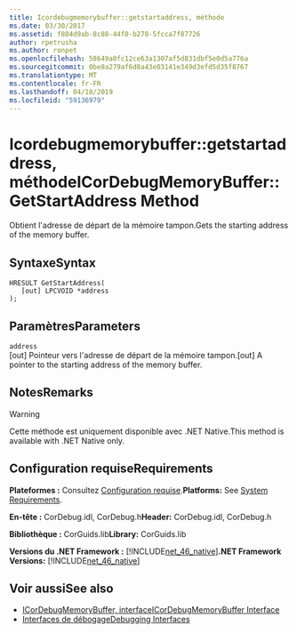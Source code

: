 ```yaml
---
title: Icordebugmemorybuffer::getstartaddress, méthode
ms.date: 03/30/2017
ms.assetid: f804d9ab-8c88-44f0-b278-5fcca7f87726
author: rpetrusha
ms.author: ronpet
ms.openlocfilehash: 58649a0fc12ce63a1307af5d831dbf5e0d5a776a
ms.sourcegitcommit: 0be8a279af6d8a43e03141e349d3efd5d35f8767
ms.translationtype: MT
ms.contentlocale: fr-FR
ms.lasthandoff: 04/18/2019
ms.locfileid: "59136979"
---
```

# <a name="icordebugmemorybuffergetstartaddress-method"></a><span data-ttu-id="0e385-102">Icordebugmemorybuffer::getstartaddress, méthode</span><span class="sxs-lookup"><span data-stu-id="0e385-102">ICorDebugMemoryBuffer::GetStartAddress Method</span></span>
<span data-ttu-id="0e385-103">Obtient l'adresse de départ de la mémoire tampon.</span><span class="sxs-lookup"><span data-stu-id="0e385-103">Gets the starting address of the memory buffer.</span></span>  
  
## <a name="syntax"></a><span data-ttu-id="0e385-104">Syntaxe</span><span class="sxs-lookup"><span data-stu-id="0e385-104">Syntax</span></span>  
  
```  
HRESULT GetStartAddress(  
   [out] LPCVOID *address  
);  
```  
  
## <a name="parameters"></a><span data-ttu-id="0e385-105">Paramètres</span><span class="sxs-lookup"><span data-stu-id="0e385-105">Parameters</span></span>  
 `address`  
 <span data-ttu-id="0e385-106">[out] Pointeur vers l'adresse de départ de la mémoire tampon.</span><span class="sxs-lookup"><span data-stu-id="0e385-106">[out] A pointer to the starting address of the memory buffer.</span></span>  
  
## <a name="remarks"></a><span data-ttu-id="0e385-107">Notes</span><span class="sxs-lookup"><span data-stu-id="0e385-107">Remarks</span></span>  
  
> [!WARNING]
>  <span data-ttu-id="0e385-108">Cette méthode est uniquement disponible avec .NET Native.</span><span class="sxs-lookup"><span data-stu-id="0e385-108">This method is available with .NET Native only.</span></span>  
  
## <a name="requirements"></a><span data-ttu-id="0e385-109">Configuration requise</span><span class="sxs-lookup"><span data-stu-id="0e385-109">Requirements</span></span>  
 <span data-ttu-id="0e385-110">**Plateformes :** Consultez [Configuration requise](../../../../docs/framework/get-started/system-requirements.md).</span><span class="sxs-lookup"><span data-stu-id="0e385-110">**Platforms:** See [System Requirements](../../../../docs/framework/get-started/system-requirements.md).</span></span>  
  
 <span data-ttu-id="0e385-111">**En-tête :** CorDebug.idl, CorDebug.h</span><span class="sxs-lookup"><span data-stu-id="0e385-111">**Header:** CorDebug.idl, CorDebug.h</span></span>  
  
 <span data-ttu-id="0e385-112">**Bibliothèque :** CorGuids.lib</span><span class="sxs-lookup"><span data-stu-id="0e385-112">**Library:** CorGuids.lib</span></span>  
  
 <span data-ttu-id="0e385-113">**Versions du .NET Framework :** [!INCLUDE[net_46_native](../../../../includes/net-46-native-md.md)]</span><span class="sxs-lookup"><span data-stu-id="0e385-113">**.NET Framework Versions:** [!INCLUDE[net_46_native](../../../../includes/net-46-native-md.md)]</span></span>  
  
## <a name="see-also"></a><span data-ttu-id="0e385-114">Voir aussi</span><span class="sxs-lookup"><span data-stu-id="0e385-114">See also</span></span>

- [<span data-ttu-id="0e385-115">ICorDebugMemoryBuffer, interface</span><span class="sxs-lookup"><span data-stu-id="0e385-115">ICorDebugMemoryBuffer Interface</span></span>](../../../../docs/framework/unmanaged-api/debugging/icordebugmemorybuffer-interface.md)
- [<span data-ttu-id="0e385-116">Interfaces de débogage</span><span class="sxs-lookup"><span data-stu-id="0e385-116">Debugging Interfaces</span></span>](../../../../docs/framework/unmanaged-api/debugging/debugging-interfaces.md)
